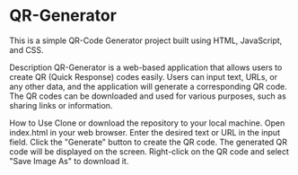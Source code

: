 # QR-Generator

This is a simple QR-Code Generator project built using HTML, JavaScript, and CSS.

Description
QR-Generator is a web-based application that allows users to create QR (Quick Response) codes easily. Users can input text, URLs, or any other data, and the application will generate a corresponding QR code. The QR codes can be downloaded and used for various purposes, such as sharing links or information.

How to Use
Clone or download the repository to your local machine.
Open index.html in your web browser.
Enter the desired text or URL in the input field.
Click the "Generate" button to create the QR code.
The generated QR code will be displayed on the screen.
Right-click on the QR code and select "Save Image As" to download it.
